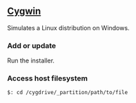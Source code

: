 ## [Cygwin](https://www.cygwin.com/)

Simulates a Linux distribution on Windows.  

### Add or update

Run the installer.  

### Access host filesystem

```
$: cd /cygdrive/_partition/path/to/file
```
